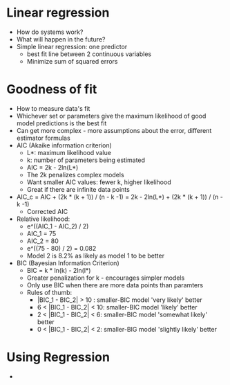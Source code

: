 # Linear regression
- How do systems work?
- What will happen in the future?
- Simple linear regression: one predictor
  - best fit line between 2 continuous variables
  - Minimize sum of squared errors
  
# Goodness of fit
- How to measure data's fit
- Whichever set or parameters give the maximum likelihood of good model predictions is the best fit
- Can get more complex - more assumptions about the error, different estimator formulas
- AIC (Akaike information criterion)
  - L*: maximum likelihood value
  - k: number of parameters being estimated
  - AIC = 2k - 2ln(L*)
  - The 2k penalizes complex models
  - Want smaller AIC values: fewer k, higher likelihood
  - Great if there are infinite data points
- AIC_c = AIC + (2k * (k + 1)) / (n - k -1) = 2k - 2ln(L*) + (2k * (k + 1)) / (n - k -1)
  - Corrected AIC
- Relative likelihood:
  - e^((AIC_1 - AIC_2) / 2)
  - AIC_1 = 75
  - AIC_2 = 80
  - e^((75 - 80) / 2) = 0.082
  - Model 2 is 8.2% as likely as model 1 to be better
- BIC (Bayesian Information Criterion)
  - BIC = k * ln(k) - 2ln(l*)
  - Greater penalization for k - encourages simpler models
  - Only use BIC when there are more data points than paramters
  - Rules of thumb:
    - |BIC_1 - BIC_2| > 10 : smaller-BIC model 'very likely' better
    - 6 < |BIC_1 - BIC_2| < 10: smaller-BIC model 'likely' better
    - 2 < |BIC_1 - BIC_2| < 6: smaller-BIC model 'somewhat likely' better
    - 0 < |BIC_1 - BIC_2| < 2: smaller-BIG model 'slightly likely' better
 
# Using Regression
- 
    
  
  
